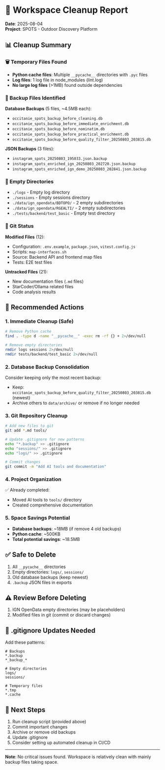 # 🧹 Workspace Cleanup Report

**Date**: 2025-08-04  
**Project**: SPOTS - Outdoor Discovery Platform

## 📊 Cleanup Summary

### 🗑️ Temporary Files Found
- **Python cache files**: Multiple `__pycache__` directories with `.pyc` files
- **Log files**: 1 log file in node_modules (lint.log)
- **No large log files** (>1MB) found outside dependencies

### 📁 Backup Files Identified
**Database Backups** (5 files, ~4.5MB each):
- `occitanie_spots_backup_before_cleaning.db`
- `occitanie_spots_backup_before_immediate_enrichment.db`
- `occitanie_spots_backup_before_nominatim.db`
- `occitanie_spots_backup_before_practical_enrichment.db`
- `occitanie_spots_backup_before_quality_filter_20250803_203815.db`

**JSON Backups** (3 files):
- `instagram_spots_20250803_195033.json.backup`
- `instagram_spots_enriched_ign_20250803_202720.json.backup`
- `instagram_spots_enriched_ign_demo_20250803_202841.json.backup`

### 📂 Empty Directories
- `./logs` - Empty log directory
- `./sessions` - Empty sessions directory
- `./data/ign_opendata/BDTOPO/` - 2 empty subdirectories
- `./data/ign_opendata/RGEALTI/` - 2 empty subdirectories
- `./tests/backend/test_basic` - Empty test directory

### 🔀 Git Status
**Modified Files** (12):
- Configuration: `.env.example`, `package.json`, `vitest.config.js`
- Scripts: `map-interfaces.sh`
- Source: Backend API and frontend map files
- Tests: E2E test files

**Untracked Files** (21):
- New documentation files (`.md` files)
- StarCoder/Ollama related files
- Code analysis results

## 🎯 Recommended Actions

### 1. **Immediate Cleanup** (Safe)
```bash
# Remove Python cache
find . -type d -name "__pycache__" -exec rm -rf {} + 2>/dev/null

# Remove empty directories
rmdir logs sessions 2>/dev/null
rmdir tests/backend/test_basic 2>/dev/null
```

### 2. **Database Backup Consolidation**
Consider keeping only the most recent backup:
- Keep: `occitanie_spots_backup_before_quality_filter_20250803_203815.db` (newest)
- Archive others to `data/archive/` or remove if no longer needed

### 3. **Git Repository Cleanup**
```bash
# Add new files to git
git add *.md tools/

# Update .gitignore for new patterns
echo "*.backup" >> .gitignore
echo "sessions/" >> .gitignore
echo "logs/" >> .gitignore

# Commit changes
git commit -m "Add AI tools and documentation"
```

### 4. **Project Organization**
✅ Already completed:
- Moved AI tools to `tools/` directory
- Created comprehensive documentation

### 5. **Space Savings Potential**
- **Database backups**: ~18MB (if remove 4 old backups)
- **Python cache**: ~500KB
- **Total potential savings**: ~18.5MB

## ✅ Safe to Delete

1. All `__pycache__` directories
2. Empty directories: `logs/`, `sessions/`
3. Old database backups (keep newest)
4. `.backup` JSON files in exports

## ⚠️ Review Before Deleting

1. IGN OpenData empty directories (may be placeholders)
2. Modified files in git (commit or discard changes)

## 📝 .gitignore Updates Needed

Add these patterns:
```
# Backups
*.backup
*_backup_*

# Empty directories
logs/
sessions/

# Temporary files
*.tmp
*.cache
```

## 🚀 Next Steps

1. Run cleanup script (provided above)
2. Commit important changes
3. Archive or remove old backups
4. Update .gitignore
5. Consider setting up automated cleanup in CI/CD

---

**Note**: No critical issues found. Workspace is relatively clean with mainly backup files taking space.